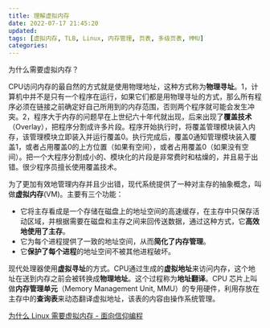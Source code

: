 ```yaml
---
title: 理解虚拟内存
date: 2022-07-17 21:45:20
updated:
tags: [虚拟内存, TLB, Linux, 内存管理, 页表, 多级页表, MMU]
categories:
---
```


为什么需要虚拟内存？

CPU访问内存的最自然的方式就是使用物理地址，这种方式称为**物理寻址**。1，计算机中并不是只有一个程序在运行，如果它们都是用物理寻址的方式，那么所有程序必须在链接之前确定好自己所用到的内存范围，否则两个程序就可能会发生冲突。2，程序大于内存的问题早在上世纪六十年代就出现，后来出现了**覆盖技术**（Overlay），把程序分割成许多片段。程序开始执行时，将覆盖管理模块装入内存，该管理模块立即装入并运行覆盖0。执行完成后，覆盖0通知管理模块装入覆盖1，或者占用覆盖0的上方位置（如果有空间），或者占用覆盖0（如果没有空间）。把一个大程序分割成小的、模块化的片段是非常费时和枯燥的，并且易于出错。很少程序员擅长使用覆盖技术。

为了更加有效地管理内存并且少出错，现代系统提供了一种对主存的抽象概念，叫做**虚拟内存**(VM)。主要有三个功能：
- 它将主存看成是一个存储在磁盘上的地址空间的高速缓存，在主存中只保存活动区域，并根据需要在磁盘和主存之间来回传送数据，通过这种方式，它**高效地使用了主存**。
- 它为每个进程提供了一致的地址空间，从而**简化了内存管理**。
- 它**保护了每个进程**的地址空间不被其他进程破坏。

现代处理器使用**虚拟寻址**的方式。CPU通过生成的**虚拟地址**来访问内存，这个地址在送到内存之前会被转换成**物理地址**。这个过程称为**地址翻译**。CPU 芯片上叫做**内存管理单元**（Memory Management Unit, MMU）的专用硬件，利用存放在主存中的**查询表**来动态翻译虚拟地址，该表的内容由操作系统管理。

[为什么 Linux 需要虚拟内存 - 面向信仰编程](https://draveness.me/whys-the-design-os-virtual-memory/)